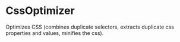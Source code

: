 # CssOptimizer
Optimizes CSS (combines duplicate selectors, extracts duplicate css properties and values, minifies the css).
